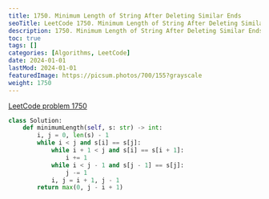 ```yaml
---
title: 1750. Minimum Length of String After Deleting Similar Ends
seoTitle: LeetCode 1750. Minimum Length of String After Deleting Similar Ends | Python solution and explanation
description: 1750. Minimum Length of String After Deleting Similar Ends
toc: true
tags: []
categories: [Algorithms, LeetCode]
date: 2024-01-01
lastMod: 2024-01-01
featuredImage: https://picsum.photos/700/155?grayscale
weight: 1750
---
```


[LeetCode problem 1750](https://leetcode.com/problems/minimum-length-of-string-after-deleting-similar-ends/)

```python
class Solution:
    def minimumLength(self, s: str) -> int:
        i, j = 0, len(s) - 1
        while i < j and s[i] == s[j]:
            while i + 1 < j and s[i] == s[i + 1]:
                i += 1
            while i < j - 1 and s[j - 1] == s[j]:
                j -= 1
            i, j = i + 1, j - 1
        return max(0, j - i + 1)

```
